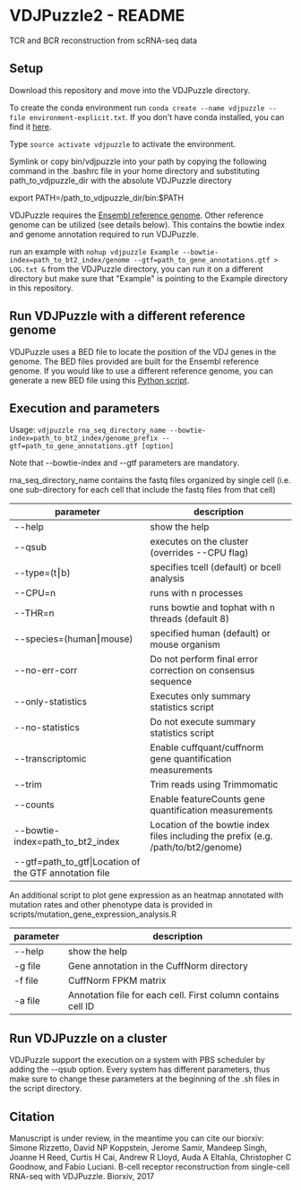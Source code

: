 # VDJPuzzle2 - README #

TCR and BCR reconstruction from scRNA-seq data

## Setup

Download this repository and move into the VDJPuzzle directory. 

To create the conda environment run `conda create --name vdjpuzzle --file environment-explicit.txt`. If you don't have conda installed, you can find it [here](https://conda.io/docs/user-guide/install/index.html). 

Type `source activate vdjpuzzle` to activate the environment. 

Symlink or copy bin/vdjpuzzle into your path by copying the following command in the .bashrc file in your home directory and substituting path_to_vdjpuzzle_dir with the absolute VDJPuzzle directory

export PATH=/path_to_vdjpuzzle_dir/bin:$PATH

VDJPuzzle requires the [Ensembl reference genome](https://ccb.jhu.edu/software/tophat/igenomes.shtml). Other reference genome can be utilized (see details below). This contains the bowtie index and genome annotation required to run VDJPuzzle.

run an example with `nohup vdjpuzzle Example --bowtie-index=path_to_bt2_index/genome --gtf=path_to_gene_annotations.gtf > LOG.txt &` from the VDJPuzzle directory, you can run it on a different directory but make sure that "Example" is pointing to the Example directory in this repository. 

## Run VDJPuzzle with a different reference genome
VDJPuzzle uses a BED file to locate the position of the VDJ genes in the genome. The BED files provided are built for the Ensembl reference genome.
If you would like to use a different reference genome, you can generate a new BED file using this [Python script](https://bitbucket.org/kirbyvisp/marmo/src/7cfeada825fb9a00d07ebe89a7e8599550b709f1/scripts/extract_receptors.py?at=master&fileviewer=file-view-default).

## Execution and parameters

Usage: `vdjpuzzle rna_seq_directory_name --bowtie-index=path_to_bt2_index/genome_prefix --gtf=path_to_gene_annotations.gtf [option]`

Note that --bowtie-index and --gtf parameters are mandatory. 

rna_seq_directory_name contains the fastq files organized by single cell (i.e. one sub-directory for each cell that include the fastq files from that cell)

|parameter|description|
| ------------- |-------------|
|--help|show the help|
|--qsub|executes on the cluster (overrides --CPU flag)|
|--type=(t⎮b)|specifies tcell (default) or bcell analysis|
|--CPU=n|runs with n processes|
|--THR=n|runs bowtie and tophat with n threads (default 8)|
|--species=(human⎮mouse)|specified human (default) or mouse organism|
|--no-err-corr|Do not perform final error correction on consensus sequence|
|--only-statistics|Executes only summary statistics script|
|--no-statistics|Do not execute summary statistics script|
|--transcriptomic|Enable cuffquant/cuffnorm gene quantification measurements|
|--trim|Trim reads using Trimmomatic|
|--counts|Enable featureCounts gene quantification measurements|
|--bowtie-index=path\_to\_bt2\_index|Location of the bowtie index files including the prefix (e.g. /path/to/bt2/genome)|
|--gtf=path\_to\_gtf\|Location of the GTF annotation file|

An additional script to plot gene expression as an heatmap annotated with mutation rates and other phenotype data is provided in scripts/mutation\_gene\_expression\_analysis.R

|parameter|description|
| ------------- |-------------|
|--help|show the help|
|-g file|Gene annotation in the CuffNorm directory|
|-f file|CuffNorm FPKM matrix|
|-a file|Annotation file for each cell. First column contains cell ID|

## Run VDJPuzzle on a cluster
VDJPuzzle support the execution on a system with PBS scheduler by adding the --qsub option. Every system has different parameters, thus make sure to change these parameters at the beginning of the .sh files in the script directory. 


## Citation

Manuscript is under review, in the meantime you can cite our biorxiv:
Simone Rizzetto, David NP Koppstein, Jerome Samir, Mandeep Singh, Joanne H Reed, Curtis H Cai, Andrew R Lloyd, Auda A Eltahla, Christopher C Goodnow, and Fabio Luciani. B-cell receptor reconstruction from single-cell RNA-seq with VDJPuzzle. Biorxiv, 2017